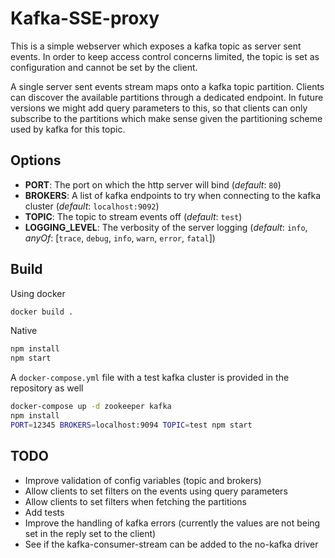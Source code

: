 # Kafka-SSE-proxy
This is a simple webserver which exposes a kafka topic as server sent events.
In order to keep access control concerns limited, the topic is set as configuration and cannot be set by the client.

A single server sent events stream maps onto a kafka topic partition. Clients can discover the available partitions through a dedicated endpoint.
In future versions we might add query parameters to this, so that clients can only subscribe to the partitions which make sense given the partitioning scheme used by kafka for this topic.

## Options
* **PORT**: The port on which the http server will bind (_default_: `80`)
* **BROKERS**: A list of kafka endpoints to try when connecting to the kafka cluster (_default_: `localhost:9092`)
* **TOPIC**: The topic to stream events off (_default_: `test`)
* **LOGGING_LEVEL**: The verbosity of the server logging (_default_: `info`, _anyOf_: [`trace`, `debug`, `info`, `warn`, `error`, `fatal`])

## Build
Using docker
```bash
docker build .
```

Native
```bash
npm install
npm start
```

A `docker-compose.yml` file with a test kafka cluster is provided in the repository as well
```bash
docker-compose up -d zookeeper kafka
npm install
PORT=12345 BROKERS=localhost:9094 TOPIC=test npm start
```

## TODO
* Improve validation of config variables (topic and brokers)
* Allow clients to set filters on the events using query parameters
* Allow clients to set filters when fetching the partitions
* Add tests
* Improve the handling of kafka errors (currently the values are not being set in the reply set to the client)
* See if the kafka-consumer-stream can be added to the no-kafka driver
